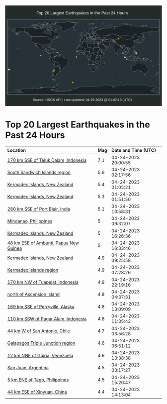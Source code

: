 ![Map](./map.png)

# Top 20 Largest Earthquakes in the Past 24 Hours

| Location | Mag | Date and Time (UTC) |
|:---|:---|:---|
| [170 km SSE of Teluk Dalam, Indonesia](https://earthquake.usgs.gov/earthquakes/eventpage/us7000jvl3) | 7.1 | 04-24-2023 20:00:55 |
| [South Sandwich Islands region](https://earthquake.usgs.gov/earthquakes/eventpage/us6000k6ns) | 5.6 | 04-24-2023 02:17:56 |
| [Kermadec Islands, New Zealand](https://earthquake.usgs.gov/earthquakes/eventpage/us6000k6mz) | 5.4 | 04-24-2023 01:05:21 |
| [Kermadec Islands, New Zealand](https://earthquake.usgs.gov/earthquakes/eventpage/us6000k6np) | 5.3 | 04-24-2023 01:51:50 |
| [280 km SSE of Port Blair, India](https://earthquake.usgs.gov/earthquakes/eventpage/us6000k6r8) | 5.1 | 04-24-2023 10:58:31 |
| [Mindanao, Philippines](https://earthquake.usgs.gov/earthquakes/eventpage/us6000k6qt) | 5 | 04-24-2023 09:32:07 |
| [Kermadec Islands, New Zealand](https://earthquake.usgs.gov/earthquakes/eventpage/us6000k6st) | 5 | 04-24-2023 16:26:36 |
| [48 km ESE of Ambunti, Papua New Guinea](https://earthquake.usgs.gov/earthquakes/eventpage/us6000k6sw) | 5 | 04-24-2023 16:33:46 |
| [Kermadec Islands, New Zealand](https://earthquake.usgs.gov/earthquakes/eventpage/us6000k6qr) | 4.9 | 04-24-2023 09:25:58 |
| [Kermadec Islands region](https://earthquake.usgs.gov/earthquakes/eventpage/us6000k6qe) | 4.9 | 04-24-2023 07:28:26 |
| [170 km NW of Tuapejat, Indonesia](https://earthquake.usgs.gov/earthquakes/eventpage/us7000jvnk) | 4.9 | 04-24-2023 22:19:16 |
| [north of Ascension Island](https://earthquake.usgs.gov/earthquakes/eventpage/us6000k6pq) | 4.8 | 04-24-2023 04:37:31 |
| [169 km SSE of Perryville, Alaska](https://earthquake.usgs.gov/earthquakes/eventpage/ak02358r25kk) | 4.8 | 04-24-2023 13:09:09 |
| [110 km SSW of Pagar Alam, Indonesia](https://earthquake.usgs.gov/earthquakes/eventpage/us6000k6ra) | 4.8 | 04-24-2023 11:35:43 |
| [44 km W of San Antonio, Chile](https://earthquake.usgs.gov/earthquakes/eventpage/us6000k6pf) | 4.7 | 04-24-2023 03:56:28 |
| [Galapagos Triple Junction region](https://earthquake.usgs.gov/earthquakes/eventpage/us6000k6q7) | 4.6 | 04-24-2023 06:51:12 |
| [12 km NNE of Güiria, Venezuela](https://earthquake.usgs.gov/earthquakes/eventpage/us6000k6rv) | 4.6 | 04-24-2023 13:38:38 |
| [San Juan, Argentina](https://earthquake.usgs.gov/earthquakes/eventpage/us6000k6pa) | 4.5 | 04-24-2023 03:17:27 |
| [5 km ENE of Tago, Philippines](https://earthquake.usgs.gov/earthquakes/eventpage/us6000k6sf) | 4.5 | 04-24-2023 15:20:47 |
| [44 km ESE of Xinyuan, China](https://earthquake.usgs.gov/earthquakes/eventpage/us6000k6s4) | 4.4 | 04-24-2023 14:13:04 |
